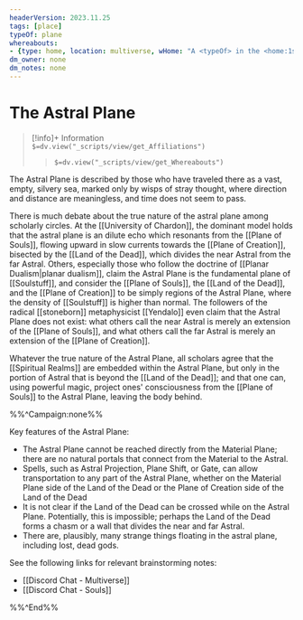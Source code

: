 ```yaml
---
headerVersion: 2023.11.25
tags: [place]
typeOf: plane
whereabouts: 
- {type: home, location: multiverse, wHome: "A <typeOf> in the <home:1s>"}
dm_owner: none
dm_notes: none
---
```

# The Astral Plane
>[!info]+ Information  
> `$=dv.view("_scripts/view/get_Affiliations")`  
>> `$=dv.view("_scripts/view/get_Whereabouts")`

The Astral Plane is described by those who have traveled there as a vast, empty, silvery sea, marked only by wisps of stray thought, where direction and distance are meaningless, and time does not seem to pass. 

There is much debate about the true nature of the astral plane among scholarly circles. At the [[University of Chardon]], the dominant model holds that the astral plane is an dilute echo which resonants from the [[Plane of Souls]], flowing upward in slow currents towards the [[Plane of Creation]], bisected by the [[Land of the Dead]], which divides the near Astral from the far Astral. Others, especially those who follow the doctrine of [[Planar Dualism|planar dualism]], claim the Astral Plane is the fundamental plane of [[Soulstuff]], and consider the [[Plane of Souls]], the [[Land of the Dead]], and the [[Plane of Creation]] to be simply regions of the Astral Plane, where the density of [[Soulstuff]] is higher than normal. The followers of the radical [[stoneborn]] metaphysicist [[Yendalo]] even claim that the Astral Plane does not exist: what others call the near Astral is merely an extension of the [[Plane of Souls]], and what others call the far Astral is merely an extension of the [[Plane of Creation]]. 

Whatever the true nature of the Astral Plane, all scholars agree that the [[Spiritual Realms]] are embedded within the Astral Plane, but only in the portion of Astral that is beyond the [[Land of the Dead]]; and that one can, using powerful magic, project ones' consciousness from the [[Plane of Souls]] to the Astral Plane, leaving the body behind. 

%%^Campaign:none%%

Key features of the Astral Plane:
- The Astral Plane cannot be reached directly from the Material Plane; there are no natural portals that connect from the Material to the Astral. 
- Spells, such as Astral Projection, Plane Shift, or Gate, can allow transportation to any part of the Astral Plane, whether on the Material Plane side of the Land of the Dead or the Plane of Creation side of the Land of the Dead
- It is not clear if the Land of the Dead can be crossed while on the Astral Plane. Potentially, this is impossible; perhaps the Land of the Dead forms a chasm or a wall that divides the near and far Astral. 
- There are, plausibly, many strange things floating in the astral plane, including lost, dead gods. 

See the following links for relevant brainstorming notes:
- [[Discord Chat - Multiverse]]
- [[Discord Chat - Souls]]

%%^End%%

